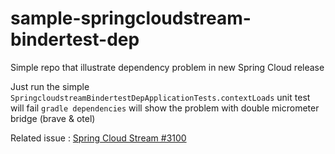 # sample-springcloudstream-bindertest-dep

Simple repo that illustrate dependency problem in new Spring Cloud release

Just run the simple `SpringcloudstreamBindertestDepApplicationTests.contextLoads` unit test will fail
`gradle dependencies` will show the problem with double micrometer bridge (brave & otel)

Related issue : [Spring Cloud Stream #3100](https://github.com/spring-cloud/spring-cloud-stream/issues/3100)
